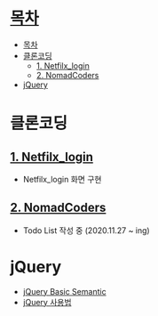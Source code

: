 # [목차](#목차)
- [목차](#목차)
- [클론코딩](#클론코딩)
  - [1. Netfilx_login](#1-netfilx_login)
  - [2. NomadCoders](#2-nomadcoders)
- [jQuery](#jquery)

# 클론코딩

## [1. Netfilx_login](CloneCoding/01.Netfilx/README.md)
- Netfilx_login 화면 구현

## [2. NomadCoders](CloneCoding/02.NomadCoders/README.md)
- Todo List 작성 중 (2020.11.27 ~ ing)

# jQuery
- [jQuery Basic Semantic](jQuery/README.md)
- [jQuery 사용법](jQuery/jsp_jQuery_사용법.md)